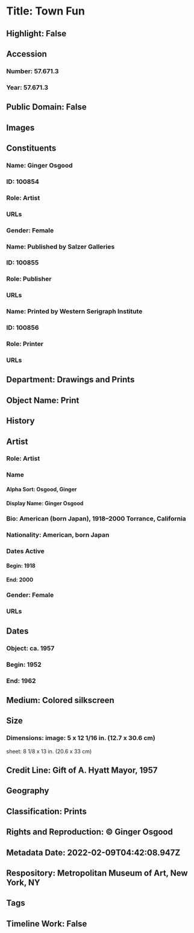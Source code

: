 # Title: Town Fun
## Highlight: False
## Accession
### Number: 57.671.3
### Year: 57.671.3
## Public Domain: False
## Images
## Constituents
### Name: Ginger Osgood
### ID: 100854
### Role: Artist
### URLs
### Gender: Female
### Name: Published by Salzer Galleries
### ID: 100855
### Role: Publisher
### URLs
### Name: Printed by Western Serigraph Institute
### ID: 100856
### Role: Printer
### URLs
## Department: Drawings and Prints
## Object Name: Print
## History
## Artist
### Role: Artist
### Name
#### Alpha Sort: Osgood, Ginger
#### Display Name: Ginger Osgood
### Bio: American (born Japan), 1918–2000 Torrance, California
### Nationality: American, born Japan
### Dates Active
#### Begin: 1918
#### End: 2000
### Gender: Female
### URLs
## Dates
### Object: ca. 1957
### Begin: 1952
### End: 1962
## Medium: Colored silkscreen
## Size
### Dimensions: image: 5 x 12 1/16 in. (12.7 x 30.6 cm)
sheet: 8 1/8 x 13 in. (20.6 x 33 cm)
## Credit Line: Gift of A. Hyatt Mayor, 1957
## Geography
## Classification: Prints
## Rights and Reproduction: © Ginger Osgood
## Metadata Date: 2022-02-09T04:42:08.947Z
## Respository: Metropolitan Museum of Art, New York, NY
## Tags
## Timeline Work: False